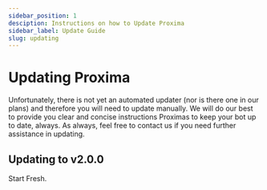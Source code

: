 ```yaml
---
sidebar_position: 1
desciption: Instructions on how to Update Proxima
sidebar_label: Update Guide
slug: updating
---
```


# Updating Proxima

Unfortunately, there is not yet an automated updater (nor is there one in our plans) and therefore you will need to update manually. We will do our best to provide you clear and concise instructions Proximas to keep your bot up to date, always. As always, feel free to contact us if you need further assistance in updating.

## Updating to v2.0.0

Start Fresh.
